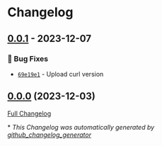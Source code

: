 # Changelog

## [0.0.1] - 2023-12-07
### :bug: Bug Fixes
- [`69e19e1`](https://github.com/xavimf87/cicd/commit/69e19e15c49a884b415a373a54b8ee0df8295ec2) - Upload curl version


## [0.0.0](https://github.com/xavimf87/cicd/tree/0.0.0) (2023-12-03)

[Full Changelog](https://github.com/xavimf87/cicd/compare/c6fe2696e066ae9c79e52e8f0bb295caf28f71a7...0.0.0)



\* *This Changelog was automatically generated by [github_changelog_generator](https://github.com/github-changelog-generator/github-changelog-generator)*

[0.0.1]: https://github.com/xavimf87/cicd/compare/0.0.0...0.0.1